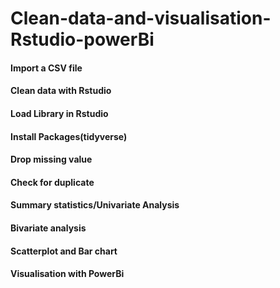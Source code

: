 # Clean-data-and-visualisation-Rstudio-powerBi
#### Import a CSV file 
#### Clean data with Rstudio
#### Load Library in Rstudio
#### Install Packages(tidyverse)
#### Drop missing value
#### Check for duplicate
#### Summary statistics/Univariate Analysis
#### Bivariate analysis
#### Scatterplot and Bar chart
#### Visualisation with PowerBi  
